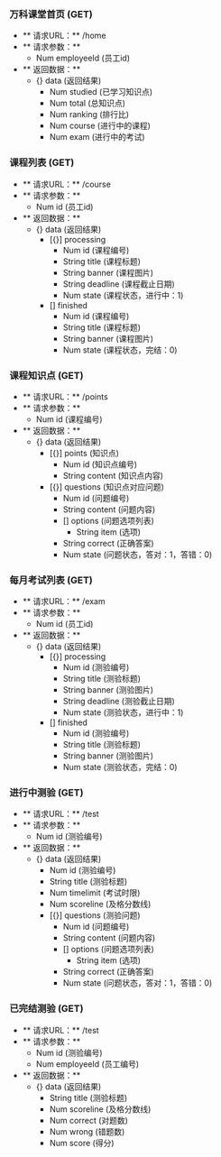### 万科课堂首页 (GET)
- ** 请求URL：** /home
- ** 请求参数：** 
    - Num employeeId (员工id)
- ** 返回数据：** 
    - {} data (返回结果)
        - Num studied (已学习知识点)
        - Num total (总知识点)
        - Num ranking (排行比)
        - Num course (进行中的课程)
        - Num exam (进行中的考试)

### 课程列表 (GET)
- ** 请求URL：** /course
- ** 请求参数：** 
    - Num id (员工id)
- ** 返回数据：** 
    - {} data (返回结果)
        - [{}] processing
            - Num id (课程编号)
            - String title (课程标题)
            - String banner (课程图片)
            - String deadline (课程截止日期)
            - Num state (课程状态，进行中：1)
        - [] finished
            - Num id (课程编号)
            - String title (课程标题)
            - String banner (课程图片)
            - Num state (课程状态，完结：0)

### 课程知识点 (GET)
- ** 请求URL：** /points
- ** 请求参数：** 
    - Num id (课程编号)
- ** 返回数据：** 
    - {} data (返回结果)
        - [{}] points (知识点)
            - Num id (知识点编号)
            - String content (知识点内容)
        - [{}] questions (知识点对应问题)
            - Num id (问题编号)
            - String content (问题内容)
            - [] options (问题选项列表)
                - String item (选项)
            - String correct (正确答案)
            - Num state (问题状态，答对：1，答错：0)


### 每月考试列表 (GET)
- ** 请求URL：** /exam
- ** 请求参数：** 
    - Num id (员工id)
- ** 返回数据：** 
    - {} data (返回结果)
        - [{}] processing
            - Num id (测验编号)
            - String title (测验标题)
            - String banner (测验图片)
            - String deadline (测验截止日期)
            - Num state (测验状态，进行中：1)
        - [] finished
            - Num id (测验编号)
            - String title (测验标题)
            - String banner (测验图片)
            - Num state (测验状态，完结：0)

### 进行中测验 (GET)
- ** 请求URL：** /test
- ** 请求参数：** 
    - Num id (测验编号)
- ** 返回数据：** 
    - {} data (返回结果)
        - Num id (测验编号)
        - String title (测验标题)
        - Num timelimit (考试时限)
        - Num scoreline (及格分数线)
        - [{}] questions (测验问题)
            - Num id (问题编号)
            - String content (问题内容)
            - [] options (问题选项列表)
                - String item (选项)
            - String correct (正确答案)
            - Num state (问题状态，答对：1，答错：0)

### 已完结测验 (GET)
- ** 请求URL：** /test
- ** 请求参数：** 
    - Num id (测验编号)
    - Num employeeId (员工编号)
- ** 返回数据：** 
    - {} data (返回结果)
        - String title (测验标题)
        - Num scoreline (及格分数线)
        - Num correct (对题数)
        - Num wrong (错题数)
        - Num score (得分)